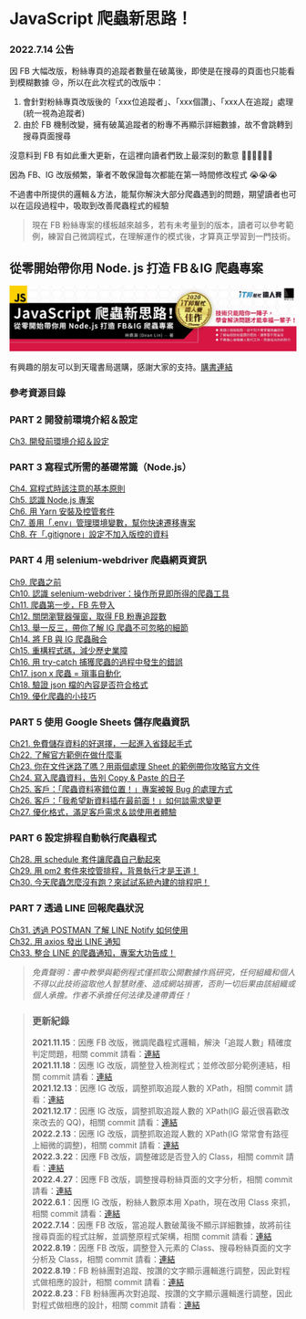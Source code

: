 # JavaScript 爬蟲新思路！

### 2022.7.14 公告

因 FB 大幅改版，粉絲專頁的追蹤者數量在破萬後，即使是在搜尋的頁面也只能看到模糊數據 😢，所以在此次程式的改版中：  

1. 會針對粉絲專頁改版後的「xxx位追蹤者」、「xxx個讚」、「xxx人在追蹤」處理(統一視為追蹤者)  
2. 由於 FB 機制改變，擁有破萬追蹤者的粉專不再顯示詳細數據，故不會跳轉到搜尋頁面搜尋  

沒意料到 FB 有如此重大更新，在這裡向讀者們致上最深刻的歉意 🙇🏻🙇🏻🙇🏻  

因為 FB、IG 改版頻繁，筆者不敢保證每次都能在第一時間修改程式 😭😭😭  

不過書中所提供的邏輯＆方法，能幫你解決大部分爬蟲遇到的問題，期望讀者也可以在這段過程中，吸取到改善爬蟲程式的經驗   

> 現在 FB 粉絲專案的樣板越來越多，若有未考量到的版本，讀者可以參考範例，練習自己微調程式，在理解運作的模式後，才算真正學習到一門技術。

## 從零開始帶你用 Node. js 打造 FB＆IG 爬蟲專案

![image](./img/bar.jpeg)

有興趣的朋友可以到天瓏書局選購，感謝大家的支持。[購書連結](https://www.tenlong.com.tw/products/9789864348008)

### 參考資源目錄

### PART 2 開發前環境介紹＆設定

[Ch3. 開發前環境介紹＆設定](/ch3)

### PART 3 寫程式所需的基礎常識（Node.js）

[Ch4. 寫程式時該注意的基本原則](/ch4)  
[Ch5. 認識 Node.js 專案](/ch5)  
[Ch6. 用 Yarn 安裝及控管套件](/ch6)  
[Ch7. 善用「.env」管理環境變數，幫你快速遷移專案](/ch7)  
[Ch8. 在「.gitignore」設定不加入版控的資料](/ch8)

### PART 4 用 selenium-webdriver 爬蟲網頁資訊

[Ch9. 爬蟲之前](/ch9)  
[Ch10. 認識 selenium-webdriver：操作所見即所得的爬蟲工具](/ch10)  
[Ch11. 爬蟲第一步，FB 先登入](/ch11)  
[Ch12. 關閉瀏覽器彈窗，取得 FB 粉專追蹤數](/ch12)  
[Ch13. 舉一反三，帶你了解 IG 爬蟲不可忽略的細節](/ch13)  
[Ch14. 將 FB 與 IG 爬蟲融合](/ch14)  
[Ch15. 重構程式碼，減少歷史業障](/ch15)  
[Ch16. 用 try-catch 捕獲爬蟲的過程中發生的錯誤](/ch16)  
[Ch17. json x 爬蟲 = 瑣事自動化](/ch17)  
[Ch18. 驗證 json 檔的內容是否符合格式](/ch18)  
[Ch19. 優化爬蟲的小技巧](/ch19)

### PART 5 使用 Google Sheets 儲存爬蟲資訊

[Ch21. 免費儲存資料的好選擇，一起進入省錢起手式](/ch21)  
[Ch22. 了解官方範例在做什麼事](/ch22)  
[Ch23. 你在文件迷路了嗎？用兩個處理 Sheet 的範例帶你攻略官方文件](/ch23)  
[Ch24. 寫入爬蟲資料，告別 Copy & Paste 的日子](/ch24)  
[Ch25. 客戶：「爬蟲資料塞錯位置！」專案被報 Bug 的處理方式](/ch25)  
[Ch26. 客戶：「我希望新資料插在最前面！」如何談需求變更](/ch26)  
[Ch27. 優化格式，滿足客戶需求＆談使用者體驗](/ch27)

### PART 6 設定排程自動執行爬蟲程式

[Ch28. 用 schedule 套件讓爬蟲自己動起來](/ch28)  
[Ch29. 用 pm2 套件來控管排程，背景執行才是王道！](/ch29)  
[Ch30. 今天爬蟲怎麼沒有跑？來試試系統內建的排程吧！](/ch30)

### PART 7 透過 LINE 回報爬蟲狀況

[Ch31. 透過 POSTMAN 了解 LINE Notify 如何使用](/ch31)  
[Ch32. 用 axios 發出 LINE 通知](/ch32)  
[Ch33. 整合 LINE 的爬蟲通知，專案大功告成！](/ch33)

> _免責聲明：書中教學與範例程式僅抓取公開數據作爲研究，任何組織和個人不得以此技術盜取他人智慧財產、造成網站損害，否則一切后果由該組織或個人承擔。作者不承擔任何法律及連帶責任！_

> ### 更新紀錄
>
> **2021.11.15**：因應 FB 改版，微調爬蟲程式邏輯，解決「追蹤人數」精確度判定問題，相關 commit 請看：[連結](https://github.com/dean9703111/social_crawler/commit/6de0cc0d598c8b4cf8d2d7db5a4f7a6fcd579677)  
> **2021.11.18**：因應 IG 改版，調整登入檢測程式；並修改部分範例連結，相關 commit 請看：[連結](https://github.com/dean9703111/social_crawler/commit/fe7118dceb474150a93320d7db82b7edcbdd5b87)  
> **2021.12.13**：因應 IG 改版，調整抓取追蹤人數的 XPath，相關 commit 請看：[連結](https://github.com/dean9703111/social_crawler/commit/854245776e6631f27fd8957be8df891791d6d3c0)  
> **2021.12.17**：因應 IG 改版，調整抓取追蹤人數的 XPath(IG 最近很喜歡改來改去的 QQ)，相關 commit 請看：[連結](https://github.com/dean9703111/social_crawler/commit/7836528ae38606af2edb05bfc1fec101f705e127)  
> **2022.2.13**：因應 IG 改版，調整抓取追蹤人數的 XPath(IG 常常會有路徑上細微的調整)，相關 commit 請看：[連結](https://github.com/dean9703111/social_crawler/commit/1736b56e3a3fb341c6f3d37b8b88b801c545d8da)  
> **2022.3.22**：因應 FB 改版，調整確認是否登入的 Class，相關 commit 請看：[連結](https://github.com/dean9703111/social_crawler/commit/0583009d8aa24613e7a409d7ba51daeab11f7968)  
> **2022.4.27**：因應 FB 改版，調整搜尋粉絲頁面的文字分析，相關 commit 請看：[連結](https://github.com/dean9703111/social_crawler/commit/199ec02b328a8731e400bc18baded1270ab45965)  
> **2022.6.1**：因應 IG 改版，粉絲人數原本用 Xpath，現在改用 Class 來抓，相關 commit 請看：[連結](https://github.com/dean9703111/social_crawler/commit/630a00b6f1b1a2cdb5f9fb46ad30aaf36ea5f1c6)  
> **2022.7.14**：因應 FB 改版，當追蹤人數破萬後不顯示詳細數據，故將前往搜尋頁面的程式註解，並調整原程式架構，相關 commit 請看：[連結](https://github.com/dean9703111/social_crawler/commit/5f0ddfb58102958c9b918ad77feb9cc81af50310)  
> **2022.8.19**：因應 FB 改版，調整登入元素的 Class、搜尋粉絲頁面的文字分析及 Class，相關 commit 請看：[連結](https://github.com/dean9703111/social_crawler/commit/57adff57888cd934b54f94a0cbf1981bf2bb32f6)  
> **2022.8.19**：FB 粉絲團對追蹤、按讚的文字顯示邏輯進行調整，因此對程式做相應的設計，相關 commit 請看：[連結](https://github.com/dean9703111/social_crawler/commit/523d35ec22ef0b98c19f1224495a8ddd8481628d)  
> **2022.8.23**：FB 粉絲團再次對追蹤、按讚的文字顯示邏輯進行調整，因此對程式做相應的設計，相關 commit 請看：[連結](https://github.com/dean9703111/social_crawler/commit/523d35ec22ef0b98c19f1224495a8ddd8481628d)  